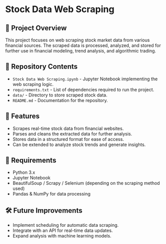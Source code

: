 # Stock Data Web Scraping

## 📌 Project Overview
This project focuses on web scraping stock market data from various financial sources. The scraped data is processed, analyzed, and stored for further use in financial modeling, trend analysis, and algorithmic trading.

## 📂 Repository Contents
- `Stock Data Web Scraping.ipynb` - Jupyter Notebook implementing the web scraping logic.
- `requirements.txt` - List of dependencies required to run the project.
- `data/` - Directory to store scraped stock data.
- `README.md` - Documentation for the repository.

## 🚀 Features
- Scrapes real-time stock data from financial websites.
- Parses and cleans the extracted data for further analysis.
- Stores data in a structured format for ease of access.
- Can be extended to analyze stock trends and generate insights.

## 📌 Requirements
- Python 3.x
- Jupyter Notebook
- BeautifulSoup / Scrapy / Selenium (depending on the scraping method used)
- Pandas & NumPy for data processing

## 🛠 Future Improvements
- Implement scheduling for automatic data scraping.
- Integrate with an API for real-time data updates.
- Expand analysis with machine learning models.
